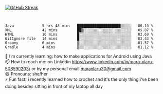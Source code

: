 

 <!--<img align="center" src="https://github-readme-stats.vercel.app/api?username=MaraxD&theme=github_dark&show_icons=true&count_private=true"/>-->
[![GitHub Streak](http://github-readme-streak-stats.herokuapp.com?user=MaraxD&theme=tokyonight_duo&align=center)](https://git.io/streak-stats)
 
 
 <br/>

<!--START_SECTION:waka-->

```text
Java             5 hrs 48 mins   ████████████████████░░░░░   80.10 %
XML              42 mins         ██▒░░░░░░░░░░░░░░░░░░░░░░   09.87 %
HTML             16 mins         █░░░░░░░░░░░░░░░░░░░░░░░░   03.69 %
GitIgnore file   14 mins         █░░░░░░░░░░░░░░░░░░░░░░░░   03.43 %
Groovy           6 mins          ▒░░░░░░░░░░░░░░░░░░░░░░░░   01.57 %
Gradle           4 mins          ▒░░░░░░░░░░░░░░░░░░░░░░░░   01.12 %
```

<!--END_SECTION:waka-->
<!--[![willianrod's wakatime stats](https://github-readme-stats.vercel.app/api/wakatime?username=MaraxD)](https://github.com/anuraghazra/github-readme-stats)-->

🌱 I’m currently learning: how to make applications for Android using Java<br/>
📫 How to reach me: on Linkedin https://www.linkedin.com/in/mara-olaru-508590203/ or by my personal email maraolaru30@gmail.com <br/>
😄 Pronouns: she/her <br/>
⚡ Fun fact: i recently learned how to crochet and it's the only thing i've been doing besides sitting in front of my laptop all day <br/>
 

